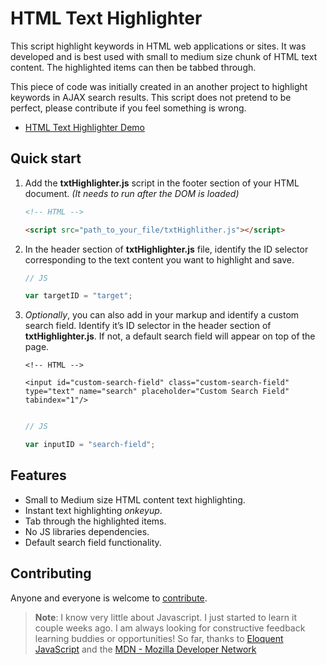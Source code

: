 # HTML Text Highlighter

This script highlight keywords in HTML web applications or sites. It was developed and is best used with small to medium size chunk of HTML text content. The highlighted items can then be tabbed through.

This piece of code was initially created in an another project to highlight keywords in AJAX search results. This script does not pretend to be perfect, please contribute if you feel something is wrong.

- [HTML Text Highlighter Demo](http://idannniel.github.io/html-text-highlighter/)


## Quick start

1. Add the **txtHighlighter.js** script in the footer section of your HTML document. *(It needs to run after the DOM is loaded)*
	```html
	<!-- HTML -->

	<script src="path_to_your_file/txtHighlither.js"></script>
	
	
	```    

2. In the header section of **txtHighlighter.js** file, identify the ID selector corresponding to the text content you want to highlight and save.
	```js
	// JS

	var targetID = "target";


	```


3. *Optionally*, you can also add in your markup and identify a custom search field. Identify it’s ID selector in the header section of **txtHighlighter.js**. If not, a default search field will appear on top of the page.

	```hmtl
	<!-- HTML -->

	<input id="custom-search-field" class="custom-search-field" type="text" name="search" placeholder="Custom Search Field" tabindex="1"/>


	```

	```js
	// JS

	var inputID = "search-field";


	```


## Features
* Small to Medium size HTML content text highlighting.
* Instant text highlighting *onkeyup*.
* Tab through the highlighted items.
* No JS libraries dependencies.
* Default search field functionality.

## Contributing
Anyone and everyone is welcome to [contribute](humans.txt).

> **Note**: I know very little about Javascript. I just started to learn it couple weeks ago. I am always looking for constructive feedback learning buddies or opportunities! So far, thanks to [Eloquent JavaScript](http://eloquentjavascript.net) and the [MDN - Mozilla Developer Network](https://developer.mozilla.org/en-US/docs/Web/JavaScript)